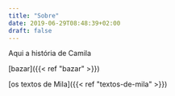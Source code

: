 ```yaml
---
title: "Sobre"
date: 2019-06-29T08:48:39+02:00
draft: false
---
```


Aqui a história de Camila

[bazar]({{< ref "bazar" >}})

[os textos de Mila]({{< ref "textos-de-mila" >}})
